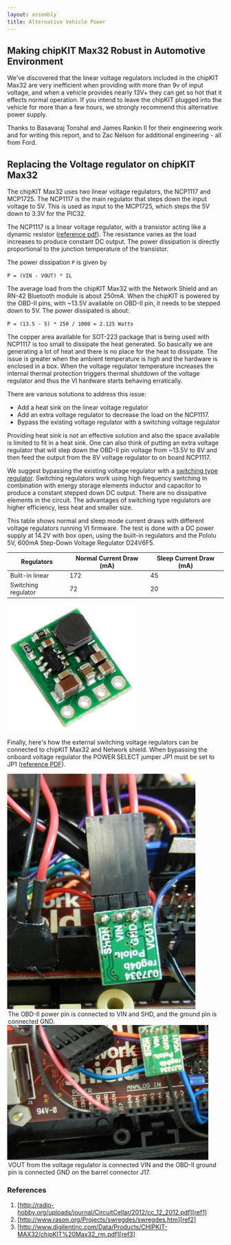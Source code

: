 ```yaml
---
layout: assembly
title: Alternative Vehicle Power
---
```


<div class="page-header">
    <h2>Making chipKIT Max32 Robust in Automotive Environment</h2>
</div>

We've discovered that the linear voltage regulators included in the chipKIT
Max32 are very inefficient when providing with more than 9v of input voltage,
and when a vehicle provides nearly 13V+ they can get so hot that it effects
normal operation. If you intend to leave the chipKIT plugged into the vehicle
for more than a few hours, we strongly recommend this alternative power supply.

Thanks to Basavaraj Tonshal and James Rankin II for their engineering work and
for writing this report, and to Zac Nelson for additional engineering - all from
Ford.

## Replacing the Voltage regulator on chipKIT Max32

The chipKIT Max32 uses two linear voltage regulators, the NCP1117
and MCP1725. The NCP1117 is the main regulator that steps down the input voltage to
5V. This is used as input to the MCP1725, which steps the 5V down to 3.3V for
the PIC32.

The NCP1117 is a linear voltage regulator, with a transistor acting like a dynamic
resistor ([reference pdf][ref1]). The resistance varies as the load increases to
produce constant DC output. The power dissipation is directly proportional to
the junction temperature of the transistor.

The power dissipation `P` is given by

```
P = (VIN - VOUT) * IL
```

The average load from the chipKIT Max32 with the Network Shield and an RN-42
Bluetooth module is about 250mA. When the chipKIT is powered by the OBD-II pins,
with ~13.5V available on OBD-II pin, it needs to be stepped down to 5V. The
power dissipated is about:

```
P = (13.5 - 5) * 250 / 1000 = 2.125 Watts
```

The copper area available for SOT-223 package that is being used with NCP1117
is too small to dissipate the heat generated. So basically we are generating a
lot of heat and there is no place for the heat to dissipate. The issue is
greater when the ambient temperature is high and the hardware is enclosed in a
box. When the voltage regulator temperature increases the internal thermal
protection triggers thermal shutdown of the voltage regulator and thus the VI
hardware starts behaving erratically.

There are various solutions to address this issue:

* Add a heat sink on the linear voltage regulator
* Add an extra voltage regulator to decrease the load on the NCP1117.
* Bypass the existing voltage regulator with a switching voltage regulator

Providing heat sink is not an effective solution and also the space available is
limited to fit in a heat sink. One can also think of putting an extra voltage
regulator that will step down the OBD-II pin voltage from ~13.5V to 8V and then
feed the output from the 8V voltage regulator to on board NCP1117.

We suggest bypassing the existing voltage regulator with a [switching type
regulator][ref2]. Switching regulators work using high frequency switching in
combination with energy storage elements inductor and capacitor to produce a
constant stepped down DC output. There are no dissipative elements in the
circuit. The advantages of switching type regulators are higher efficiency, less
heat and smaller size.

This table shows normal and sleep mode current draws with different voltage
regulators running VI firmware. The test is done with a DC power supply at 14.2V
with box open, using the built-in regulators and the Pololu 5V, 600mA Step-Down
Voltage Regulator D24V6F5.

<table>
<thead>
<tr><th>Regulators</th><th>Normal Current Draw (mA)</th><th>Sleep Current Draw
(mA)</th></tr>
</thead>
<tbody>
<tr>
   <td>Built-in linear</td>
   <td>172</td>
   <td>45</td>
</tr>
<tr>
   <td>Switching regulator</td>
   <td>72</td>
   <td>20</td>
</tr>
</tbody>
</table>

![Switching Voltage Regulator](/images/assembly/alt-power-voltagereg.jpg)

Finally, here's how the external switching voltage regulators can be connected
to chipKIT Max32 and Network shield. When bypassing the onboard voltage
regulator the POWER SELECT jumper JP1 must be set to JP1 ([reference
PDF][ref3]).

<div class="picture well">
    <img src="/images/assembly/alt-power-wiring.jpg" />
    <legend>The OBD-II power pin is connected to
       VIN and SHD, and the ground pin is connected GND.</legend>
</div>

<div class="picture well">
    <img src="/images/assembly/alt-power-wiring2.jpg" />
   <legend>VOUT from the voltage
      regulator is connected VIN and the OBD-II ground pin is connected GND on the barrel
      connector J17.</legend>
</div>

### References

1. [http://radio-hobby.org/uploads/journal/CircuitCellar/2012/cc_12_2012.pdf][ref1]
1. [http://www.rason.org/Projects/swregdes/swregdes.htm][ref2]
1. [http://www.digilentinc.com/Data/Products/CHIPKIT-MAX32/chipKIT%20Max32_rm.pdf][ref3]

[ref1]: http://radio-hobby.org/uploads/journal/CircuitCellar/2012/cc_12_2012.pdf
[ref2]: http://www.rason.org/Projects/swregdes/swregdes.htm
[ref3]: http://www.digilentinc.com/Data/Products/CHIPKIT-MAX32/chipKIT%20Max32_rm.pdf
